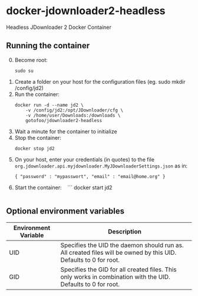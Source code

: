 # docker-jdownloader2-headless
Headless JDownloader 2 Docker Container

## Running the container
0.  Become root:
    ```
    sudo su
    ```
1.  Create a folder on your host for the configuration files (eg. sudo mkdir /config/jd2)
2.  Run the container:
    ```
    docker run -d --name jd2 \
        -v /config/jd2:/opt/JDownloader/cfg \
        -v /home/user/Downloads:/downloads \
        gotofoo/jdownloader2-headless
    ```
3.  Wait a minute for the container to initialize
4.  Stop the container:
    ```
    docker stop jd2
    ```
5.  On your host, enter your credentials (in quotes) to the file `org.jdownloader.api.myjdownloader.MyJDownloaderSettings.json` as in:
    ```
    { "password" : "mypasswort", "email" : "email@home.org" }
    ```
6.  Start the container:
    ```
    docker start jd2
    ```
    
## Optional environment variables
|Environment Variable|Description|
|--------------------|-----------|
|UID|Specifies the UID the daemon should run as. All created files will be owned by this UID. Defaults to 0 for root.|
|GID|Specifies the GID for all created files. This only works in combination with the UID. Defaults to 0 for root.|
